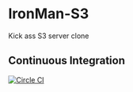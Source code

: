 # IronMan-S3

Kick ass S3 server clone

## Continuous Integration

[![Circle CI](https://circleci.com/gh/scality/IronMan-S3/tree/master.svg?style=svg&circle-token=1937e3399faf29be09c5eafced1a0a5323341c4c)](https://circleci.com/gh/scality/IronMan-S3/tree/master)
